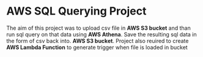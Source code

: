 <h1>AWS SQL Querying Project</h1>
The aim of this project was to upload csv file in <b>AWS S3 bucket</b> and than run sql query on that data using <b>AWS Athena</b>. Save the resulting sql data in the form of csv back into. <b>AWS S3 bucket</b>. Project also reuired to create <b>AWS Lambda Function</b> to generate trigger when file is loaded in bucket
